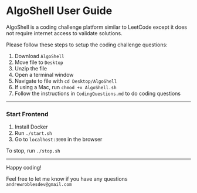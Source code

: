 # AlgoShell User Guide

AlgoShell is a coding challenge platform similar to LeetCode except it does not require internet access to validate solutions.

Please follow these steps to setup the coding challenge questions:
1. Download `AlgoShell`
2. Move file to `Desktop`
3. Unzip the file
3. Open a terminal window
4. Navigate to file with `cd Desktop/AlgoShell`
6. If using a Mac, run `chmod +x AlgoShell.sh`
7. Follow the instructions in `CodingQuestions.md` to do coding questions

---

### Start Frontend
1. Install Docker
2. Run `./start.sh`
3. Go to `localhost:3000` in the browser

To stop, run `./stop.sh`

---

Happy coding! 

Feel free to let me know if you have any questions `andrewroblesdev@gmail.com`
